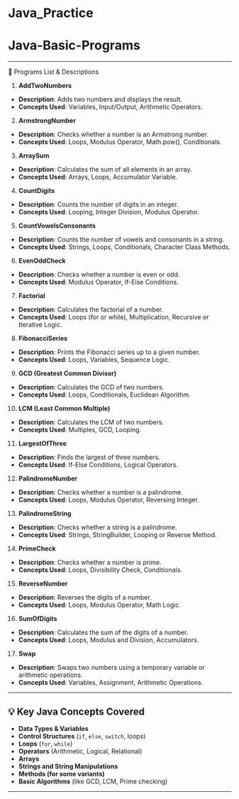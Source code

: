# Java_Practice
# Java-Basic-Programs

---

📁 Programs List & Descriptions

1. **AddTwoNumbers**
- **Description**: Adds two numbers and displays the result.
- **Concepts Used**: Variables, Input/Output, Arithmetic Operators.

2. **ArmstrongNumber**
- **Description**: Checks whether a number is an Armstrong number.
- **Concepts Used**: Loops, Modulus Operator, Math.pow(), Conditionals.

3. **ArraySum**
- **Description**: Calculates the sum of all elements in an array.
- **Concepts Used**: Arrays, Loops, Accumulator Variable.

 4. **CountDigits**
- **Description**: Counts the number of digits in an integer.
- **Concepts Used**: Looping, Integer Division, Modulus Operator.

 5. **CountVowelsConsonants**
- **Description**: Counts the number of vowels and consonants in a string.
- **Concepts Used**: Strings, Loops, Conditionals, Character Class Methods.

 6. **EvenOddCheck**
- **Description**: Checks whether a number is even or odd.
- **Concepts Used**: Modulus Operator, If-Else Conditions.

 7. **Factorial**
- **Description**: Calculates the factorial of a number.
- **Concepts Used**: Loops (for or while), Multiplication, Recursive or Iterative Logic.

8. **FibonacciSeries**
- **Description**: Prints the Fibonacci series up to a given number.
- **Concepts Used**: Loops, Variables, Sequence Logic.

9. **GCD (Greatest Common Divisor)**
- **Description**: Calculates the GCD of two numbers.
- **Concepts Used**: Loops, Conditionals, Euclidean Algorithm.

 10. **LCM (Least Common Multiple)**
- **Description**: Calculates the LCM of two numbers.
- **Concepts Used**: Multiples, GCD, Looping.

 11. **LargestOfThree**
- **Description**: Finds the largest of three numbers.
- **Concepts Used**: If-Else Conditions, Logical Operators.

12. **PalindromeNumber**
- **Description**: Checks whether a number is a palindrome.
- **Concepts Used**: Loops, Modulus Operator, Reversing Integer.

 13. **PalindromeString**
- **Description**: Checks whether a string is a palindrome.
- **Concepts Used**: Strings, StringBuilder, Looping or Reverse Method.

 14. **PrimeCheck**
- **Description**: Checks whether a number is prime.
- **Concepts Used**: Loops, Divisibility Check, Conditionals.

 15. **ReverseNumber**
- **Description**: Reverses the digits of a number.
- **Concepts Used**: Loops, Modulus Operator, Math Logic.

 16. **SumOfDigits**
- **Description**: Calculates the sum of the digits of a number.
- **Concepts Used**: Loops, Modulus and Division, Accumulators.

 17. **Swap**
- **Description**: Swaps two numbers using a temporary variable or arithmetic operations.
- **Concepts Used**: Variables, Assignment, Arithmetic Operations.

---

## 💡 Key Java Concepts Covered

- **Data Types & Variables**
- **Control Structures** (`if`, `else`, `switch`, loops)
- **Loops** (`for`, `while`)
- **Operators** (Arithmetic, Logical, Relational)
- **Arrays**
- **Strings and String Manipulations**
- **Methods (for some variants)**
- **Basic Algorithms** (like GCD, LCM, Prime checking)

---

